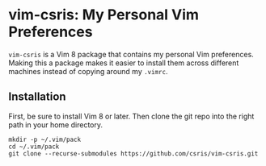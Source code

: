 # vim-csris: My Personal Vim Preferences

`vim-csris` is a Vim 8 package that contains my personal Vim preferences.
Making this a package makes it easier to install them across different
machines instead of copying around my `.vimrc`.


## Installation

First, be sure to install Vim 8 or later. Then clone the git repo into the
right path in your home directory.

```
mkdir -p ~/.vim/pack
cd ~/.vim/pack
git clone --recurse-submodules https://github.com/csris/vim-csris.git
```

